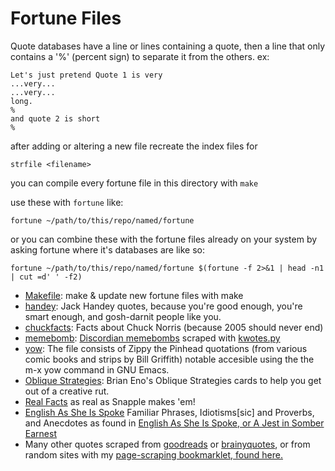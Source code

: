 # Fortune Files

Quote databases have a line or lines containing a quote, then a line that only contains a '%' (percent sign) to separate it from the others.  ex:

    Let's just pretend Quote 1 is very
    ...very...
    ...very...
    long.
    %
    and quote 2 is short
    %

after adding or altering a new file recreate the index files for

    strfile <filename>

you can compile every fortune file in this directory with `make`

use these with `fortune` like:

    fortune ~/path/to/this/repo/named/fortune

or you can combine these with the fortune files already on your system by asking fortune where it's databases are like so:

    fortune ~/path/to/this/repo/named/fortune $(fortune -f 2>&1 | head -n1 | cut =d' ' -f2)



* [Makefile](Makefile):
  make & update new fortune files with make
* [handey](handey):
  Jack Handey quotes, because you're good enough, you're smart enough, and
  gosh-darnit people like you.
* [chuckfacts](chuckfacts):
  Facts about Chuck Norris (because 2005 should never end)
* [memebomb](memebomb):
  [Discordian memebombs][1] scraped with [kwotes.py][2]
* [yow](yow):
  The file consists of Zippy the Pinhead quotations (from various comic books and
  strips by Bill Griffith) notable accesible using the the m-x yow command in GNU Emacs.
* [Oblique Strategies](ObliqueStrategies): Brian Eno's Oblique Strategies cards
  to help you get out of a creative rut.
* [Real Facts](realfacts) as real as Snapple makes 'em!
* [English As She Is Spoke](EnglishAsSheIsSpoke) Familiar Phrases, Idiotisms\[sic\] and Proverbs, and Anecdotes as found in [English As She Is Spoke, or A Jest in Somber Earnest](http://www.gutenberg.org/cache/epub/30411/pg30411-images.html)
* Many other quotes scraped from [goodreads][3] or [brainyquotes][4], or from random sites with my [page-scraping bookmarklet, found here.][5]

[1]: http://principiadiscordia.com/memebombs/
[2]: https://gist.github.com/JKirchartz/5383142
[3]: https://gist.github.com/JKirchartz/80ad6ec90d44b58486db89058d2fdb37
[4]: https://gist.github.com/JKirchartz/05b1132a1151bb497bb408fdf4d0cc56
[5]: http://jkirchartz.com/demos/bookmarklets.html
